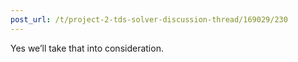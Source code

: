 ```yaml
---
post_url: /t/project-2-tds-solver-discussion-thread/169029/230
---
```

Yes we’ll take that into consideration.